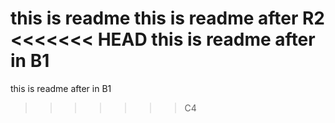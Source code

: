 this is readme
this is readme after R2
<<<<<<< HEAD
this is readme after in B1
=======
this is readme after in B1
>>>>>>> C4
